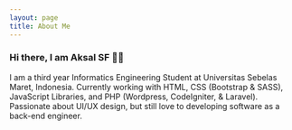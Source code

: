 ```yaml
---
layout: page
title: About Me
---
```


### Hi there, I am Aksal SF 🐱‍💻

I am a third year Informatics Engineering Student at Universitas Sebelas Maret, Indonesia. Currently working with HTML, CSS (Bootstrap & SASS), JavaScript Libraries, and PHP (Wordpress, CodeIgniter, & Laravel). Passionate about UI/UX design, but still love to developing software as a back-end engineer.

